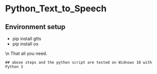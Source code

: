 # Python_Text_to_Speech
## Environment setup
* pip install gtts
* pip install os

\n That all you need.

```
## above steps and the python script are tested on Widnows 10 with Python 3
```
